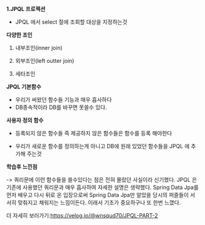 **1.JPQL 프로젝션**

- JPQL 에서 select 절에 조회할 대상을 지정하는것 

**다양한 조인**
1. 내부조인(inner join)


2. 외부조인(left outter join)


3. 세타조인







**JPQL 기본함수**

- 우리가 써왔던 함수들 기능과 매우 흡사하다
- DB종속적이라 DB를 바꾸면 못쓸수 있다.

**사용자 정의 함수**

- 등록되지 않은 함수들 즉 제공하지 않은 함수들은 함수를 등록 해야한다

- 우리가 새로운 함수를 정의하는게 아니고 DB에 원래 있었던 함수들을 JPQL 에 추가해 주는것 


**학습후 느낀점**

-> 쿼리문에 이런 함수들을 쓸수있다는 점은 전혀 몰랐던 사실이라 신기했다. JPQL 은 기존에 사용했던 쿼리문과 매우 흡사하여 자세한 설명은 생략했다.
Spring Data Jpa를 먼저 배우고 다시 뒤로 온 입장으로써 Spring Data Jpa만 알았을 당시의 퍼즐들이 서서히 맞춰지고 채워지는 느낌이든다. 이래서 기초가 중요하구나 또 한번 느꼈다.

더 자세히 보러가기:https://velog.io/@wnsqud70/JPQL-PART-2

